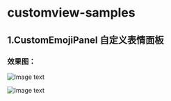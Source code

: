 # customview-samples
## 1.CustomEmojiPanel 自定义表情面板
### 效果图：
![Image text](https://raw.githubusercontent.com/hyhdy/customview-samples/master/img-folder/Screenshot_20180918-234447_customview-samples.jpg)

![Image text](https://raw.githubusercontent.com/hyhdy/customview-samples/master/img-folder/videotogif_2018.09.18_23.49.53.gif)

